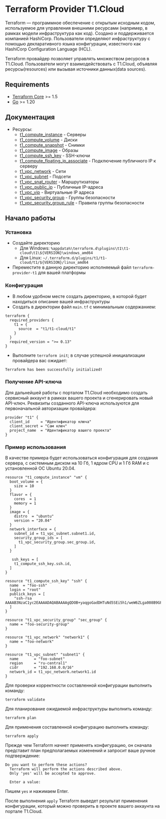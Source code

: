 # Terraform Provider T1.Cloud

Terraform — программное обеспечение с открытым исходным кодом, используемое для управления внешними ресурсами (например, в рамках модели инфраструктура как код). Создано и поддерживается компанией HashiCorp. Пользователи определяют инфраструктуру с помощью декларативного языка конфигурации, известного как HashiCorp Configuration Language (HCL).

Terraform провайдер позволяет управлять множеством ресурсов в T1.Cloud. Пользователи могут взаимодействовать с T1.Cloud, объявляя ресурсы(resources) или вызывая источники данных(data sources).

## Requirements

- [Terraform Core](https://developer.hashicorp.com/terraform/downloads) >= 1.5
- [Go](https://go.dev/doc/install) >= 1.20

## Документация

- Ресурсы:
    - [t1_compute_instance](docs/resources/compute_instance.md) - Серверы
    - [t1_compute_volume](docs/resources/compute_volume.md) - Диски
    - [t1_compute_snapshot](docs/resources/compute_snapshot.md) - Снимки
    - [t1_compute_image](docs/resources/compute_image.md) - Образы
    - [t1_compute_ssh_key](docs/resources/compute_ssh_key.md) - SSH-ключи
    - [t1_compute_floating_ip_associate](docs/resources/compute_floating_ip_associate.md) - Подключение публичного IP к серверу
    - [t1_vpc_network](docs/resources/vpc_network.md) - Сети
    - [t1_vpc_subnet](docs/resources/vpc_subnet.md) - Подсети
    - [t1_vpc_snat_router](docs/resources/vpc_snat_router.md) - Маршрутизаторы
    - [t1_vpc_public_ip](docs/resources/vpc_public_ip.md) - Публичные IP-адреса
    - [t1_vpc_vip](docs/resources/vpc_vip.md) - Виртуальные IP адреса
    - [t1_vpc_security_group](docs/resources/vpc_security_group.md) - Группы безопаcности
    - [t1_vpc_security_group_rule](docs/resources/vpc_security_group_rule.md) - Правила группы безопаcности

## Начало работы

### Установка

- Создайте директорию
    - Для Windows: `%appdata%\terraform.d\plugins\t1\t1-cloud\t1\${VERSION}\windows_amd64`
    - Для Linux: `~/.terraform.d/plugins/t1/t1-cloud/t1/${VERSION}/linux_amd64`
- Переместите в данную директорию исполняемый файл `terraform-provider-t1` для вашей платформы

### Конфигурация

- В любом удобном месте создать директорию, в которой будет находиться описание вашей инфраструктуры
- Создать в директории файл `main.tf` с минимальным содержанием: 
```
terraform {
  required_providers {
    t1 = {
      source  = "t1/t1-cloud/t1"
    }
  }
  required_version = ">= 0.13"
}
```
- Выполните `terraform init`; в случае успешной инициализации провайдера вас ожидает:
```
Terraform has been successfully initialized!
```

### Получение API-ключа

Для дальнейшей работы с порталом T1.Cloud необходимо создать сервисный аккаунт в рамках вашего проекта
и сгенерировать новый API-ключ. Реквизиты созданного API-ключа используются для первоначальной авторизации провайдера:

```
provider "t1" {
  client_id     = "Идентификатор ключа"
  client_secret = "Сам ключ"
  project_name  = "Идентификатор вашего проекта"
}
```

### Пример использования

В качестве примера будет использоваться конфигурация для создания сервера, с системным диском на 10 Гб, 1 ядром CPU и 1 Гб RAM и с установленной ОС Ubuntu 20.04.

```
resource "t1_compute_instance" "vm" {
  boot_volume = {
    size = 10
  }
  flavor = {
    cores  = 1
    memory = 1
  }
  image = {
    distro  = "ubuntu"
    version = "20.04"
  }
  network_interface = {
    subnet_id = t1_vpc_subnet.subnet1.id,
    security_group_ids = [
      t1_vpc_security_group.sec_group.id,
    ]
  }

   ssh_keys = [
    t1_compute_ssh_key.ssh.id,
  ]
}

resource "t1_compute_ssh_key" "ssh" {
  name  = "foo-ssh"
  login = "root"
  publick_keys = [
    "ssh-rsa AAAAB3NzaC1yc2EAAAADAQABAAAAgQDOB+yaqgoGadDHTuNd5SEi5h1/weW6ZLga008B9GFGCQPJQ5y6hViHfh8qdOREJpkk2yKPntzKBE9Gx41zDCvucJAejqO7SAxUV1KIvNTVtooBrpPsc/I5fyTUc1XZ+2RfyJTIuqbeM2Eu7r0+obM5s/GZJnzmvG+5yLId+uNVRQ==",
  ]
}

resource "t1_vpc_security_group" "sec_group" {
  name = "foo-security-group"
}

resource "t1_vpc_network" "network1" {
  name = "foo-network"
}

resource "t1_vpc_subnet" "subnet1" {
  name       = "foo-subnet"
  region     = "ru-central1"
  cidr       = "192.168.0.0/16"
  network_id = t1_vpc_network.network1.id
}
```

Для проверки корректности составленной конфигурации выполнить команду:
```
terraform validate
```

Для планирование ожидаемой инфраструктуры выполнить команду:
```
terraform plan
```

Для применения составленной конфигурацию выполнить команду:
```
terraform apply
```

Прежде чем Terraform начнет применять конфигурацию, он сначала представит план предполагаемых изменений и запросит ваше ручное подтверждение: 
```
Do you want to perform these actions?
  Terraform will perform the actions described above.
  Only 'yes' will be accepted to approve.

  Enter a value:
```

Пишем `yes` и нажимаем Enter.

После выполнения `apply` Terraform выведет результат применения конфигурации, который можно проверить в проекте вашего аккаунта на портале T1.Cloud.